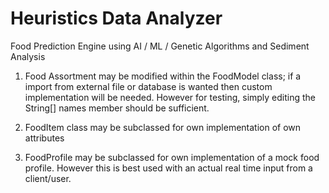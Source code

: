 # Heuristics Data Analyzer
Food Prediction Engine using AI / ML / Genetic Algorithms and Sediment Analysis

1) Food Assortment may be modified within the FoodModel class; if a import from external file or database is wanted then custom implementation will be needed. However for testing, simply editing the String[] names member should be sufficient.

2) FoodItem class may be subclassed for own implementation of own attributes

3) FoodProfile may be subclassed for own implementation of a mock food profile. However this is best used with an actual real time input from a client/user.
